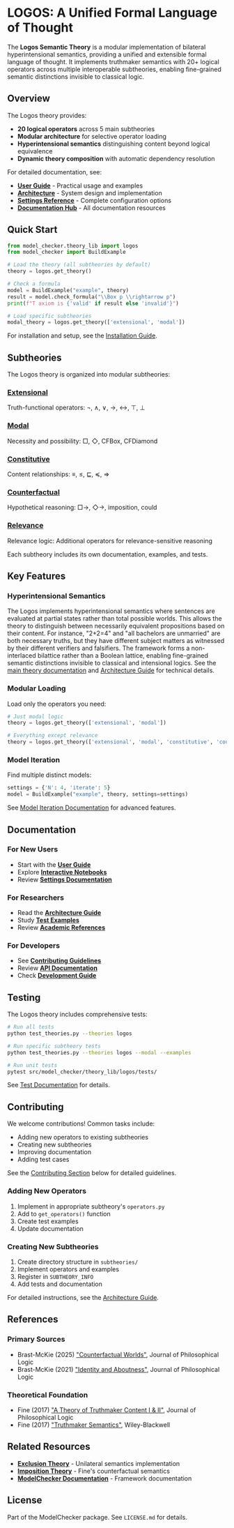 # LOGOS: A Unified Formal Language of Thought

The **Logos Semantic Theory** is a modular implementation of bilateral hyperintensional semantics, providing a unified and extensible formal language of thought. It implements truthmaker semantics with 20+ logical operators across multiple interoperable subtheories, enabling fine-grained semantic distinctions invisible to classical logic.

## Overview

The Logos theory provides:

- **20 logical operators** across 5 main subtheories
- **Modular architecture** for selective operator loading
- **Hyperintensional semantics** distinguishing content beyond logical equivalence
- **Dynamic theory composition** with automatic dependency resolution

For detailed documentation, see:

- **[User Guide](docs/USER_GUIDE.md)** - Practical usage and examples
- **[Architecture](docs/ARCHITECTURE.md)** - System design and implementation
- **[Settings Reference](docs/SETTINGS.md)** - Complete configuration options
- **[Documentation Hub](docs/README.md)** - All documentation resources

## Quick Start

```python
from model_checker.theory_lib import logos
from model_checker import BuildExample

# Load the theory (all subtheories by default)
theory = logos.get_theory()

# Check a formula
model = BuildExample("example", theory)
result = model.check_formula("\\Box p \\rightarrow p")
print(f"T axiom is {'valid' if result else 'invalid'}")

# Load specific subtheories
modal_theory = logos.get_theory(['extensional', 'modal'])
```

For installation and setup, see the [Installation Guide](../../../../docs/INSTALLATION.md).

## Subtheories

The Logos theory is organized into modular subtheories:

### [Extensional](subtheories/extensional/)

Truth-functional operators: ¬, ∧, ∨, →, ↔, ⊤, ⊥

### [Modal](subtheories/modal/)

Necessity and possibility: □, ◇, CFBox, CFDiamond

### [Constitutive](subtheories/constitutive/)

Content relationships: ≡, ≤, ⊑, ≼, ⇒

### [Counterfactual](subtheories/counterfactual/)

Hypothetical reasoning: □→, ◇→, imposition, could

### [Relevance](subtheories/relevance/)

Relevance logic: Additional operators for relevance-sensitive reasoning

Each subtheory includes its own documentation, examples, and tests.

## Key Features

### Hyperintensional Semantics

The Logos implements hyperintensional semantics where sentences are evaluated at partial states rather than total possible worlds. This allows the theory to distinguish between necessarily equivalent propositions based on their content. For instance, "2+2=4" and "all bachelors are unmarried" are both necessary truths, but they have different subject matters as witnessed by their different verifiers and falsifiers. The framework forms a non-interlaced bilattice rather than a Boolean lattice, enabling fine-grained semantic distinctions invisible to classical and intensional logics. See the [main theory documentation](../../../README.md#hyperintensional-semantics) and [Architecture Guide](docs/ARCHITECTURE.md#semantic-framework) for technical details.

### Modular Loading

Load only the operators you need:

```python
# Just modal logic
theory = logos.get_theory(['extensional', 'modal'])

# Everything except relevance
theory = logos.get_theory(['extensional', 'modal', 'constitutive', 'counterfactual'])
```

### Model Iteration

Find multiple distinct models:

```python
settings = {'N': 4, 'iterate': 5}
model = BuildExample("example", theory, settings=settings)
```

See [Model Iteration Documentation](docs/ITERATE.md) for advanced features.

## Documentation

### For New Users

- Start with the **[User Guide](docs/USER_GUIDE.md)**
- Explore **[Interactive Notebooks](notebooks/)**
- Review **[Settings Documentation](docs/SETTINGS.md)**

### For Researchers

- Read the **[Architecture Guide](docs/ARCHITECTURE.md)**
- Study **[Test Examples](tests/)**
- Review **[Academic References](#references)**

### For Developers

- See **[Contributing Guidelines](#contributing)**
- Review **[API Documentation](docs/README.md#api-reference)**
- Check **[Development Guide](../../../docs/DEVELOPMENT.md)**

## Testing

The Logos theory includes comprehensive tests:

```bash
# Run all tests
python test_theories.py --theories logos

# Run specific subtheory tests
python test_theories.py --theories logos --modal --examples

# Run unit tests
pytest src/model_checker/theory_lib/logos/tests/
```

See [Test Documentation](tests/README.md) for details.

## Contributing

We welcome contributions! Common tasks include:

- Adding new operators to existing subtheories
- Creating new subtheories
- Improving documentation
- Adding test cases

See the [Contributing Section](#contributing) below for detailed guidelines.

### Adding New Operators

1. Implement in appropriate subtheory's `operators.py`
2. Add to `get_operators()` function
3. Create test examples
4. Update documentation

### Creating New Subtheories

1. Create directory structure in `subtheories/`
2. Implement operators and examples
3. Register in `SUBTHEORY_INFO`
4. Add tests and documentation

For detailed instructions, see the [Architecture Guide](docs/ARCHITECTURE.md#extension-patterns).

## References

### Primary Sources

- Brast-McKie (2025) ["Counterfactual Worlds"](https://link.springer.com/article/10.1007/s10992-025-09793-8), Journal of Philosophical Logic
- Brast-McKie (2021) ["Identity and Aboutness"](https://link.springer.com/article/10.1007/s10992-021-09612-w), Journal of Philosophical Logic

### Theoretical Foundation

- Fine (2017) ["A Theory of Truthmaker Content I & II"](https://link.springer.com/article/10.1007/s10992-016-9413-y), Journal of Philosophical Logic
- Fine (2017) ["Truthmaker Semantics"](https://doi.org/10.1002/9781118972090.ch22), Wiley-Blackwell

## Related Resources

- **[Exclusion Theory](../exclusion/)** - Unilateral semantics implementation
- **[Imposition Theory](../imposition/)** - Fine's counterfactual semantics
- **[ModelChecker Documentation](../../../README.md)** - Framework documentation

## License

Part of the ModelChecker package. See `LICENSE.md` for details.
